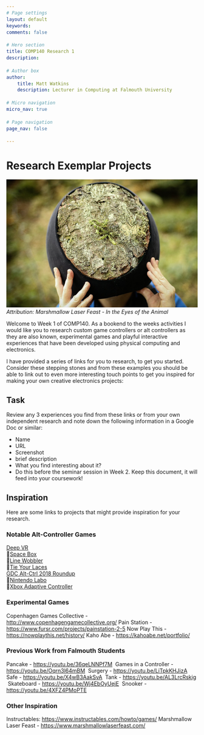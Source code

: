 ```yaml
---
# Page settings
layout: default
keywords:
comments: false

# Hero section
title: COMP140 Research 1
description: 

# Author box
author:
    title: Matt Watkins
    description: Lecturer in Computing at Falmouth University

# Micro navigation
micro_nav: true

# Page navigation
page_nav: false
    
---
```


# Research Exemplar Projects

![Marshmallow Laser Feast](images/marshmallow.png)
*Attribution: Marshmallow Laser Feast  - In the Eyes of the Animal*

Welcome to Week 1 of COMP140. As a bookend to the weeks activities I would like you to research custom game controllers or alt controllers as they are also known, experimental games and playful interactive experiences that have been developed using physical computing and electronics. 

I have provided a series of links for you to research, to get you started. Consider these stepping stones and from these examples you should be able to link out to even more interesting touch points to get you inspired for making your own creative electronics projects:

## Task

Review any 3 experiences you find from these links or from your own independent research and note down the following information in a Google Doc or similar: 

- Name
- URL
- Screenshot
- brief description
- What you find interesting about it?
- Do this before the seminar session in Week 2. Keep this document, it will feed into your coursework! 

## Inspiration

Here are some links to projects that might provide inspiration for your research. 

### Notable Alt-Controller Games 

[Deep VR](https://www.polygon.com/2015/3/2/8133675/deep-vr-meditation)  
􏰀[Space Box](https://www.gamasutra.com/view/news/290700/ALTCTRLGDC_Showcase_Spacebox.php)  
􏰀[Line Wobbler](http://wobblylabs.com/projects/wobble)  
􏰀[Tie Your Laces](https://twitter.com/wethrowswitches/status/1181557419199094784)  
[GDC Alt-Ctrl 2018 Roundup](https://www.gamasutra.com/altctrlgdc2018)  
􏰀[Nintendo Labo](https://www.nintendo.co.uk/Nintendo-Labo/NintendoLabo-1328637.html)   
􏰀[Xbox Adaptive Controller](https://www.microsoft.com/en-gb/p/xbox-adaptive-controller/8nsdbhz1n3d8)  

### Experimental Games

Copenhagen Games Collective - http://www.copenhagengamecollective.org/
Pain Station - https://www.fursr.com/projects/painstation-2-5
Now Play This - https://nowplaythis.net/history/
Kaho Abe - https://kahoabe.net/portfolio/

### Previous Work from Falmouth Students

Pancake - https://youtu.be/36qeLNNPf7M  Games in a Controller - https://youtu.be/Oqrn3l64mBM  Surgery - https://youtu.be/LiTpkKHJizA  Safe - https://youtu.be/X4wB3AakSvA  Tank - https://youtu.be/AL3LrcRskig  Skateboard - https://youtu.be/Wj4EbOyUejE  Snooker - https://youtu.be/4XFZ4PMoPTE 

### Other Inspiration

Instructables: https://www.instructables.com/howto/games/
Marshmallow Laser Feast - https://www.marshmallowlaserfeast.com/

